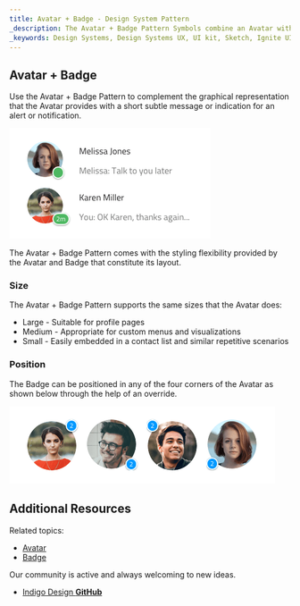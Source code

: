 ```yaml
---
title: Avatar + Badge - Design System Pattern
_description: The Avatar + Badge Pattern Symbols combine an Avatar with a Badge in front of it to display notifications and alerts. 
_keywords: Design Systems, Design Systems UX, UI kit, Sketch, Ignite UI for Angular, Sketch to Angular, Sketch to Angular, Angular, Angular Design System, Export code from Sketch, Design Kits for Angular, Sketch HTML, Sketch to HTML, Sketch UI kits
---
```


## Avatar + Badge

Use the Avatar + Badge Pattern to complement the graphical representation that the Avatar provides with a short subtle message or indication for an alert or notification.

![](../images/avatar+badge_demo.png)

The Avatar + Badge Pattern comes with the styling flexibility provided by the Avatar and Badge that constitute its layout.

### Size

The Avatar + Badge Pattern supports the same sizes that the Avatar does:

- Large - Suitable for profile pages
- Medium - Appropriate for custom menus and visualizations
- Small - Easily embedded in a contact list and similar repetitive scenarios

### Position

The Badge can be positioned in any of the four corners of the Avatar as shown below through the help of an override.

![](../images/avatar+badge_positions.png)

## Additional Resources

Related topics:

- [Avatar](avatar.md)
- [Badge](badge.md)
  <div class="divider--half"></div>

Our community is active and always welcoming to new ideas.

- [Indigo Design **GitHub**](https://github.com/IgniteUI/design-system-docfx)
